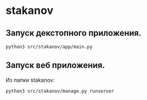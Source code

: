 # stakanov

## Запуск декстопного приложения.

`python3 src/stakanov/app/main.py`

## Запуск веб приложения.

Из папки stakanov:

`python3 src/stakanov/manage.py runserver`




